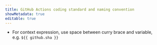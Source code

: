 ```yaml
---
title: GitHub Actions coding standard and naming convention
showMetadata: true
editable: true
---
```


- For context expression, use space between curry brace and variable, e.g. `${{ github.sha }}`
